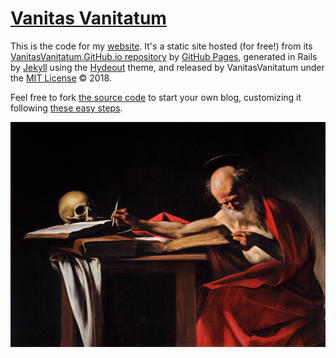 <h1><a href="http://vanitasvanitatum.github.io">Vanitas Vanitatum</a></h1>

This is the code for my <a href="http://vanitasvanitatum.github.io">website</a>. It's a static site hosted (for free!) from its [VanitasVanitatum.GitHub.io repository](https://github.com/VanitasVanitatum/VanitasVanitatum.github.io) by [GitHub Pages](https://pages.github.com/), generated in Rails by [Jekyll](https://github.com/mojombo/jekyll) using the [Hydeout](https://github.com/fongandrew/hydeout) theme, and released by VanitasVanitatum under the 
  <a href="{{ site.baseurl }}/LICENSE.md">MIT License</a>
  &copy; 2018.

Feel free to fork [the source code](https://github.com/VanitasVanitatum/VanitasVanitatum.github.io) to start your own blog, customizing it following <a href="{{ site.baseurl }}/computers/2018/03/20/set-up-your-own-free-blog-in-8-steps-using-github-and-jekyll.html">these easy steps</a>.

<img alt="Saint_Jerome_Writing-Caravaggio_(1605-6)" title="‘As long as it is day, we must do the works of him who sent me. Night is coming, when no one can work.’ John 9:4" src="https://raw.githubusercontent.com/VanitasVanitatum/VanitasVanitatum.github.io/master/images/Night.png"/>
